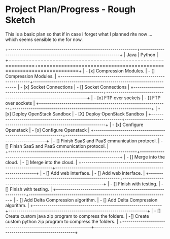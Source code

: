 Project Plan/Progress - Rough Sketch
=====================



This is a basic plan so that if in case i forget what I planned rite now ... which seems sensible to me for now.

+---------------------------------------------------------------+--------------------------------------------------------------------+
|                           Java                                |                                Python                              |
+===============================================================+====================================================================+
|               - [x] Compression Modules.                      |                       - [] Compression Modules.                    |
+---------------------------------------------------------------+--------------------------------------------------------------------+
|               - [x] Socket Connections                        |                   - [] Socket Connections                          |
+---------------------------------------------------------------+--------------------------------------------------------------------+
|               - [x] FTP over sockets                          |                     - [] FTP over sockets                          |
+---------------------------------------------------------------+--------------------------------------------------------------------+
|               - [x] Deploy OpenStack Sandbox                  |      - [X] Deploy OpenStack Sandbox                                |
+---------------------------------------------------------------+--------------------------------------------------------------------+
|               - [x] Configure Openstack                       |           - [x] Configure Openstack                                |
+---------------------------------------------------------------+--------------------------------------------------------------------+
|        - [] Finish SaaS and PaaS cmmunication protocol.       |        - [] Finish SaaS and PaaS cmmunication protocol.            |   
+---------------------------------------------------------------+--------------------------------------------------------------------+
|               - [] Merge into the cloud.                      |        - [] Merge into the cloud.                                  |
+---------------------------------------------------------------+--------------------------------------------------------------------+
|              - [] Add web interface.                          |        - [] Add web interface.                                     |
+---------------------------------------------------------------+--------------------------------------------------------------------+
|                 - [] FInish with testing.                     |                     - [] FInish with testing.                      |
+---------------------------------------------------------------+--------------------------------------------------------------------+
|               - [] Add Delta Compression algorithm.           |              - [] Add Delta Compression algorithm.                 |
+---------------------------------------------------------------+--------------------------------------------------------------------+
|  - [] Create custom java zip program to compress the folders. |  -[] Create custom python zip program to compress the folders.     |
+---------------------------------------------------------------+--------------------------------------------------------------------+
